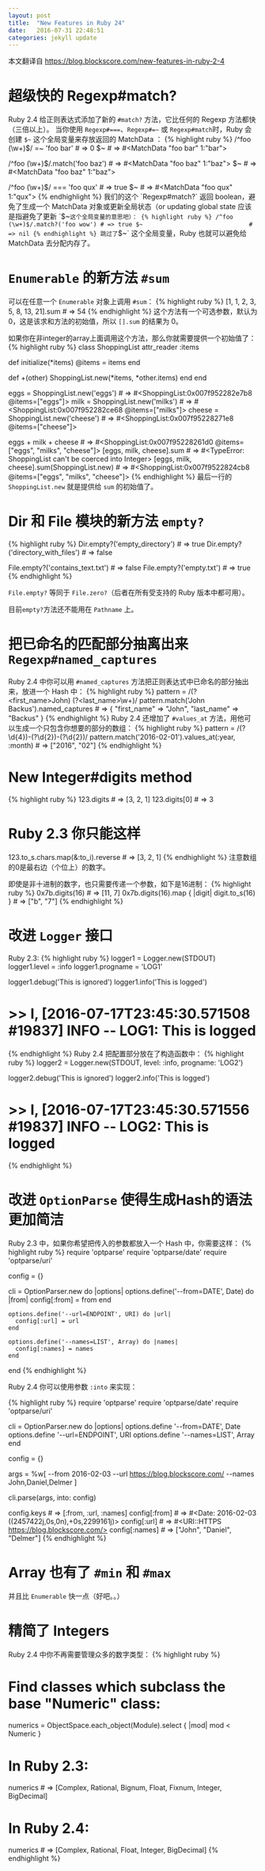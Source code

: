 ```yaml
---
layout: post
title:  "New Features in Ruby 24"
date:   2016-07-31 22:48:51
categories: jekyll update
---
```


本文翻译自 https://blog.blockscore.com/new-features-in-ruby-2-4

# 超级快的 Regexp#match?

Ruby 2.4 给正则表达式添加了新的 `#match?` 方法，它比任何的 Regexp 方法都快（三倍以上）。
当你使用 `Regexp#===`、`Regexp#=~` 或 `Regexp#match`时，Ruby 会创建 `$~` 这个全局变量来存放返回的 MatchData ：
{% highlight ruby %}
/^foo (\w+)$/ =~ 'foo bar'      # => 0
$~                              # => #<MatchData "foo bar" 1:"bar">

/^foo (\w+)$/.match('foo baz')  # => #<MatchData "foo baz" 1:"baz">
$~                              # => #<MatchData "foo baz" 1:"baz">

/^foo (\w+)$/ === 'foo qux'     # => true
$~                              # => #<MatchData "foo qux" 1:"qux">
{% endhighlight %}
我们的这个 `Regexp#match?` 返回 boolean，避免了生成一个 MatchData 对象或更新全局状态（or updating global state 应该是指避免了更新 `$~` 这个全局变量的意思吧）：
{% highlight ruby %}
/^foo (\w+)$/.match?('foo wow') # => true
$~                              # => nil
{% endhighlight %}
跳过了 `$~` 这个全局变量，Ruby 也就可以避免给 MatchData 去分配内存了。

# `Enumerable` 的新方法 `#sum`
可以在任意一个 `Enumerable` 对象上调用 `#sum`：
{% highlight ruby %}
[1, 1, 2, 3, 5, 8, 13, 21].sum # => 54
{% endhighlight %}
这个方法有一个可选参数，默认为0，这是该求和方法的初始值，所以 `[].sum` 的结果为 0。

如果你在非integer的array上面调用这个方法，那么你就需要提供一个初始值了：
{% highlight ruby %}
class ShoppingList
  attr_reader :items

  def initialize(*items)
    @items = items
  end

  def +(other)
    ShoppingList.new(*items, *other.items)
  end
end

eggs   = ShoppingList.new('eggs')          # => #<ShoppingList:0x007f952282e7b8 @items=["eggs"]>
milk   = ShoppingList.new('milks')         # => #<ShoppingList:0x007f952282ce68 @items=["milks"]>
cheese = ShoppingList.new('cheese')        # => #<ShoppingList:0x007f95228271e8 @items=["cheese"]>

eggs + milk + cheese                       # => #<ShoppingList:0x007f95228261d0 @items=["eggs", "milks", "cheese"]>
[eggs, milk, cheese].sum                   # => #<TypeError: ShoppingList can't be coerced into Integer>
[eggs, milk, cheese].sum(ShoppingList.new) # => #<ShoppingList:0x007f9522824cb8 @items=["eggs", "milks", "cheese"]>
{% endhighlight %}
最后一行的 `ShoppingList.new` 就是提供给 `sum` 的初始值了。

# Dir 和 File 模块的新方法 `empty?`
{% highlight ruby %}
Dir.empty?('empty_directory')      # => true
Dir.empty?('directory_with_files') # => false

File.empty?('contains_text.txt')   # => false
File.empty?('empty.txt')           # => true
{% endhighlight %}

`File.empty?` 等同于 `File.zero?`（后者在所有受支持的 Ruby 版本中都可用）。

目前`empty?`方法还不能用在 `Pathname` 上。

# 把已命名的匹配部分抽离出来 `Regexp#named_captures`

Ruby 2.4 中你可以用 `#named_captures` 方法把正则表达式中已命名的部分抽出来，放进一个 Hash 中：
{% highlight ruby %}
pattern  = /(?<first_name>John) (?<last_name>\w+)/
pattern.match('John Backus').named_captures # => { "first_name" => "John", "last_name" => "Backus" }
{% endhighlight %}
Ruby 2.4 还增加了 `#values_at` 方法，用他可以生成一个只包含你想要的部分的数组：
{% highlight ruby %}
pattern = /(?<year>\d{4})-(?<month>\d{2})-(?<day>\d{2})/
pattern.match('2016-02-01').values_at(:year, :month) # => ["2016", "02"]
{% endhighlight %}

# New Integer#digits method
{% highlight ruby %}
123.digits                  # => [3, 2, 1]
123.digits[0]               # => 3

# Ruby 2.3 你只能这样
123.to_s.chars.map(&:to_i).reverse # => [3, 2, 1]
{% endhighlight %}
注意数组的0是最右边（个位上）的数字。

即使是非十进制的数字，也只需要传递一个参数，如下是16进制：
{% highlight ruby %}
0x7b.digits(16)                                # => [11, 7]
0x7b.digits(16).map { |digit| digit.to_s(16) } # => ["b", "7"]
{% endhighlight %}

# 改进 `Logger` 接口

Ruby 2.3:
{% highlight ruby %}
logger1 = Logger.new(STDOUT)
logger1.level    = :info
logger1.progname = 'LOG1'

logger1.debug('This is ignored')
logger1.info('This is logged')

# >> I, [2016-07-17T23:45:30.571508 #19837]  INFO -- LOG1: This is logged
{% endhighlight %}
Ruby 2.4 把配置部分放在了构造函数中：
{% highlight ruby %}
logger2 = Logger.new(STDOUT, level: :info, progname: 'LOG2')

logger2.debug('This is ignored')
logger2.info('This is logged')

# >> I, [2016-07-17T23:45:30.571556 #19837]  INFO -- LOG2: This is logged
{% endhighlight %}

# 改进 `OptionParse` 使得生成Hash的语法更加简洁
Ruby 2.3 中，如果你希望把传入的参数都放入一个 Hash 中，你需要这样：
{% highlight ruby %}
require 'optparse'
require 'optparse/date'
require 'optparse/uri'

config = {}

cli =
  OptionParser.new do |options|
    options.define('--from=DATE', Date) do |from|
      config[:from] = from
    end

    options.define('--url=ENDPOINT', URI) do |url|
      config[:url] = url
    end

    options.define('--names=LIST', Array) do |names|
      config[:names] = names
    end
  end
{% endhighlight %}

Ruby 2.4 你可以使用参数 `:into` 来实现：

{% highlight ruby %}
require 'optparse'
require 'optparse/date'
require 'optparse/uri'

cli =
  OptionParser.new do |options|
    options.define '--from=DATE',    Date
    options.define '--url=ENDPOINT', URI
    options.define '--names=LIST',   Array
  end

config = {}

args = %w[
  --from  2016-02-03
  --url   https://blog.blockscore.com/
  --names John,Daniel,Delmer
]

cli.parse(args, into: config)

config.keys    # => [:from, :url, :names]
config[:from]  # => #<Date: 2016-02-03 ((2457422j,0s,0n),+0s,2299161j)>
config[:url]   # => #<URI::HTTPS https://blog.blockscore.com/>
config[:names] # => ["John", "Daniel", "Delmer"]
{% endhighlight %}


# Array 也有了 `#min` 和 `#max`
并且比 `Enumerable` 快一点（好吧。。）

# 精简了 Integers
Ruby 2.4 中你不再需要管理众多的数字类型：
{% highlight ruby %}
# Find classes which subclass the base "Numeric" class:
numerics = ObjectSpace.each_object(Module).select { |mod| mod < Numeric }

# In Ruby 2.3:
numerics # => [Complex, Rational, Bignum, Float, Fixnum, Integer, BigDecimal]

# In Ruby 2.4:
numerics # => [Complex, Rational, Float, Integer, BigDecimal]
{% endhighlight %}













